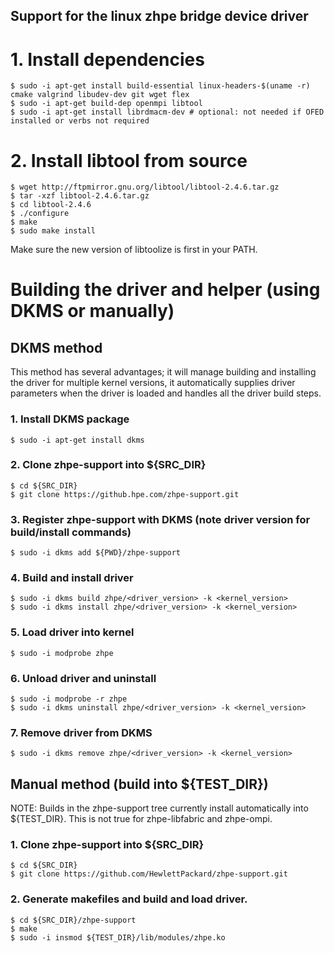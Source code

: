 Support for the linux zhpe bridge device driver
-----------------------------------------------------

# 1. Install dependencies
	$ sudo -i apt-get install build-essential linux-headers-$(uname -r) cmake valgrind libudev-dev git wget flex
	$ sudo -i apt-get build-dep openmpi libtool
	$ sudo -i apt-get install librdmacm-dev # optional: not needed if OFED installed or verbs not required
    
# 2. Install libtool from source
	$ wget http://ftpmirror.gnu.org/libtool/libtool-2.4.6.tar.gz
	$ tar -xzf libtool-2.4.6.tar.gz
	$ cd libtool-2.4.6
	$ ./configure
	$ make	
	$ sudo make install
Make sure the new version of libtoolize is first in your PATH.
   
# Building the driver and helper (using DKMS or manually)

## DKMS method

This method has several advantages; it will manage building and installing the driver for multiple kernel versions, it automatically supplies driver parameters when the driver is loaded and handles all the driver build steps.

### 1. Install DKMS package
	$ sudo -i apt-get install dkms

### 2. Clone zhpe-support into ${SRC_DIR}
	$ cd ${SRC_DIR}
	$ git clone https://github.hpe.com/zhpe-support.git

### 3. Register zhpe-support with DKMS (note driver version for build/install commands)
	$ sudo -i dkms add ${PWD}/zhpe-support

### 4. Build and install driver
	$ sudo -i dkms build zhpe/<driver_version> -k <kernel_version>
	$ sudo -i dkms install zhpe/<driver_version> -k <kernel_version>

### 5. Load driver into kernel
	$ sudo -i modprobe zhpe

### 6. Unload driver and uninstall
	$ sudo -i modprobe -r zhpe
	$ sudo -i dkms uninstall zhpe/<driver_version> -k <kernel_version>

### 7. Remove driver from DKMS
	$ sudo -i dkms remove zhpe/<driver_version> -k <kernel_version>

## Manual method (build into ${TEST_DIR})

NOTE: Builds in the zhpe-support tree currently install automatically into ${TEST_DIR}. This is not true for zhpe-libfabric and zhpe-ompi.

### 1. Clone zhpe-support into ${SRC_DIR}
	$ cd ${SRC_DIR}
	$ git clone https://github.com/HewlettPackard/zhpe-support.git

### 2. Generate makefiles and build and load driver.
	$ cd ${SRC_DIR}/zhpe-support
	$ make
	$ sudo -i insmod ${TEST_DIR}/lib/modules/zhpe.ko
